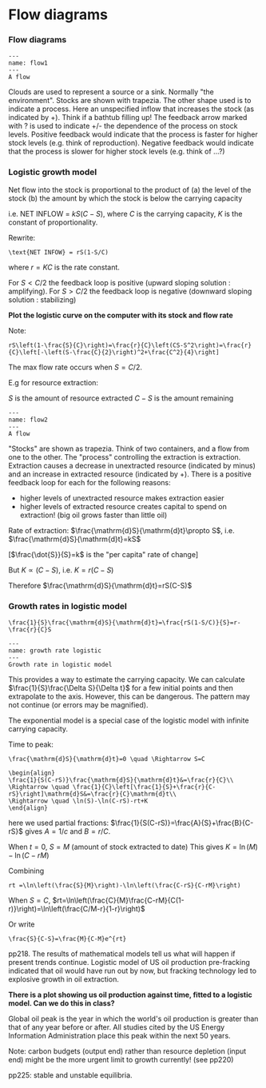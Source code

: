 # Flow diagrams


### Flow diagrams

```{figure} imgs/flow1.png
---
name: flow1
---
A flow
```

Clouds are used to represent a source or a sink. Normally "the environment". Stocks are shown with trapezia. The other shape used is to indicate a process. Here an unspecified inflow that increases the stock (as indicated by +). Think if a bathtub filling up! The feedback arrow marked with ? is used to indicate +/- the dependence of the process on stock levels. Positive feedback would indicate that the process is faster for higher stock levels (e.g. think of reproduction). Negative feedback would indicate that the process is slower for higher stock levels (e.g. think of ...?)

### Logistic growth model

Net flow into the stock is proportional to the product of
(a) the level of the stock
(b) the amount by which the stock is below the carrying capacity

i.e. NET INFLOW = $kS(C-S)$, where $C$ is the carrying capacity, $K$ is the constant of proportionality.

Rewrite:

```{math}
\text{NET INFOW} = rS(1-S/C)
```
where $r=KC$ is the rate constant.

For $S<C/2$ the feedback loop is positive (upward sloping solution : amplifying).
For $S>C/2$ the feedback loop is negative (downward sloping solution : stabilizing)

**Plot the logistic curve on the computer with its stock and flow rate**

Note:
```{math}
rS\left(1-\frac{S}{C}\right)=\frac{r}{C}\left(CS-S^2\right)=\frac{r}{C}\left[-\left(S-\frac{C}{2}\right)^2+\frac{C^2}{4}\right]
```
The max flow rate occurs when $S=C/2$.

E.g for resource extraction:

$S$ is the amount of resource extracted
$C-S$ is the amount remaining

```{figure} imgs/flow2.png
---
name: flow2
---
A flow
```

"Stocks" are shown as trapezia. Think of two containers, and a flow from one to the other. The "process" controlling the extraction is extraction. Extraction causes a decrease in unextracted resource (indicated by minus) and an increase in extracted resource (indicated by +). There is a positive feedback loop for each for the following reasons:

* higher levels of unextracted resource makes extraction easier
* higher levels of extracted resource creates capital to spend on extraction!
(big oil grows faster than little oil)

Rate of extraction: $\frac{\mathrm{d}S}{\mathrm{d}t}\propto S$, i.e. $\frac{\mathrm{d}S}{\mathrm{d}t}=kS$

[$\frac{\dot{S}}{S}=k$ is the "per capita" rate of change]

But $K\propto(C-S)$, i.e. $K=r(C-S)$

Therefore $\frac{\mathrm{d}S}{\mathrm{d}t}=rS(C-S)$

### Growth rates in logistic model

```{math}
\frac{1}{S}\frac{\mathrm{d}S}{\mathrm{d}t}=\frac{rS(1-S/C)}{S}=r-\frac{r}{C}S
```

```{figure} imgs/grlogistic.png
---
name: growth rate logistic
---
Growth rate in logistic model
```

This provides a way to estimate the carrying capacity. We can calculate $\frac{1}{S}\frac{\Delta S}{\Delta t}$ for a few initial points and then extrapolate to the axis. However, this can be dangerous. The pattern may not continue (or errors may be magnified).

The exponential model is a special case of the logistic model with infinite carrying capacity.

Time to peak:

```{math}
\frac{\mathrm{d}S}{\mathrm{d}t}=0 \quad \Rightarrow S=C
```

```{math}
\begin{align}
\frac{1}{S(C-rS)}\frac{\mathrm{d}S}{\mathrm{d}t}&=\frac{r}{C}\\
\Rightarrow \quad \frac{1}{C}\left[\frac{1}{S}+\frac{r}{C-rS}\right]\mathrm{d}S&=\frac{r}{C}\mathrm{d}t\\
\Rightarrow \quad \ln(S)-\ln(C-rS)-rt+K
\end{align}
```

here we used partial fractions: $\frac{1}{S(C-rS)}=\frac{A}{S}+\frac{B}{C-rS}$ gives $A=1/c$ and $B=r/C$.

When $t=0$, $S=M$ (amount of stock extracted to date)
This gives $K=\ln(M)-\ln(C-rM)$

Combining
```{math}
rt =\ln\left(\frac{S}{M}\right)-\ln\left(\frac{C-rS}{C-rM}\right)
```

When $S=C$, $rt=\ln\left(\frac{C}{M}\frac{C-rM}{C(1-r)}\right)=\ln\left(\frac{C/M-r}{1-r}\right)$

Or write
```{math}
\frac{S}{C-S}=\frac{M}{C-M}e^{rt}
```


pp218. The results of mathematical models tell us what will happen if present trends continue. Logistic model of US oil production pre-fracking indicated that oil would have run out by now, but fracking technology led to explosive growth in oil extraction.

**There is a plot showing us oil production against time, fitted to a logistic model. Can we do this in class?**

Global oil peak is the year in which the world's oil production is greater than that of any year before or after. All studies cited by the US Energy Information Administration place this peak within the next 50 years.

Note: carbon budgets (output end) rather than resource depletion (input end) might be the more urgent limit to growth currently! (see pp220)

pp225: stable and unstable equilibria.
